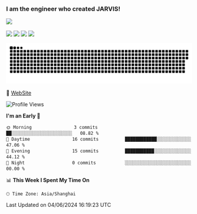 ### I am the engineer who created JARVIS!

[![](https://img.shields.io/badge/MacOS-Monterey-2376bc?style=flat-square&logo=apple&logoColor=ffffff)](https://www.apple.com/)

[![](https://img.shields.io/badge/-Java-007396?style=flat-square&logo=java&logoColor=ffffff)](https://www.java.com/)
[![](https://img.shields.io/badge/-Spring-6DB33F?style=flat-square&logo=spring&logoColor=white)](https://spring.io/projects/spring-framework/)
[![](https://img.shields.io/badge/-Docker-2496ED?style=flat-square&logo=docker&logoColor=ffffff)](https://www.docker.com/)
[![](https://img.shields.io/badge/-MySQL-003545?style=flat-square&logo=mysql&logoColor=white)](https://www.mysql.com/)

<picture>
  <source media="(prefers-color-scheme: dark)" srcset="https://raw.githubusercontent.com/JARVISMindEngineer/JARVISMindEngineer/output/github-snake-dark.svg">
  <source media="(prefers-color-scheme: light)" srcset="https://raw.githubusercontent.com/JARVISMindEngineer/JARVISMindEngineer/output/github-snake.svg">
  <img alt="github contribution grid snake animation" src="https://raw.githubusercontent.com/JARVISMindEngineer/JARVISMindEngineer/output/github-snake.svg">
</picture>

💬 [WebSite](https://fastx-ai.com/)

<!--START_SECTION:waka-->
![Profile Views](http://img.shields.io/badge/Profile%20Views-86-blue)

**I'm an Early 🐤** 

```text
🌞 Morning                3 commits           ██░░░░░░░░░░░░░░░░░░░░░░░   08.82 % 
🌆 Daytime                16 commits          ████████████░░░░░░░░░░░░░   47.06 % 
🌃 Evening                15 commits          ███████████░░░░░░░░░░░░░░   44.12 % 
🌙 Night                  0 commits           ░░░░░░░░░░░░░░░░░░░░░░░░░   00.00 % 
```


📊 **This Week I Spent My Time On** 

```text
🕑︎ Time Zone: Asia/Shanghai
```


 Last Updated on 04/06/2024 16:19:23 UTC
<!--END_SECTION:waka-->
